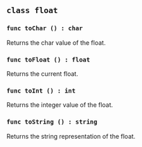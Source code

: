 ## ```class float```

### ```func toChar () : char```
Returns the char value of the float.

### ```func toFloat () : float```
Returns the current float.

### ```func toInt () : int```
Returns the integer value of the float.

### ```func toString () : string```
Returns the string representation of the float.
